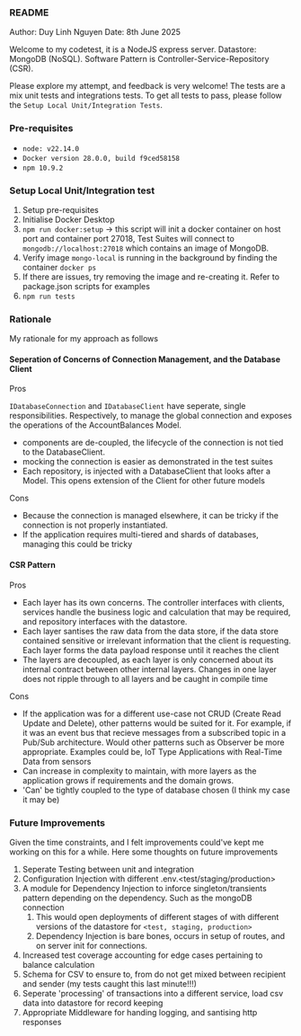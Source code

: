 ### README
Author: Duy Linh Nguyen
Date: 8th June 2025

Welcome to my codetest, it is a NodeJS express server. 
Datastore: MongoDB (NoSQL).
Software Pattern is Controller-Service-Repository (CSR).

Please explore my attempt, and feedback is very welcome! The tests are a mix unit tests and integrations tests. To get all tests to pass, please follow the `Setup Local Unit/Integration Tests`. 

### Pre-requisites

- `node: v22.14.0`
- `Docker version 28.0.0, build f9ced58158`
- `npm 10.9.2`

### Setup Local Unit/Integration test

1. Setup pre-requisites
2. Initialise Docker Desktop
3. `npm run docker:setup` -> this script will init a docker container on host port and container port 27018, Test Suites will connect to `mongodb://localhost:27018` which contains an image of MongoDB. 
4. Verify image `mongo-local` is running in the background by finding the container `docker ps`
5. If there are issues, try removing the image and re-creating it. Refer to package.json scripts for examples
6. `npm run tests`


### Rationale
My rationale for my approach as follows

#### Seperation of Concerns of Connection Management, and the Database Client

Pros

`IDatabaseConnection` and `IDatabaseClient` have seperate, single responsibilities. Respectively, to manage the global connection and exposes the operations of the AccountBalances Model. 
- components are de-coupled, the lifecycle of the connection is not tied to the DatabaseClient.
- mocking the connection is easier as demonstrated in the test suites
- Each repository, is injected with a DatabaseClient that looks after a Model. This opens extension of the Client for other future models

Cons

- Because the connection is managed elsewhere, it can be tricky if the connection is not properly instantiated.
- If the application requires multi-tiered and shards of databases, managing this could be tricky

#### CSR Pattern

Pros
- Each layer has its own concerns. The controller interfaces with clients, services handle the business logic and calculation that may be required, and repository interfaces with the datastore. 
- Each layer santises the raw data from the data store, if the data store contained sensitive or irrelevant information that the client is requesting. Each layer forms the data payload response until it reaches the client
- The layers are decoupled, as each layer is only concerned about its internal contract between other internal layers. Changes in one layer does not ripple through to all layers and be caught in compile time

Cons
- If the application was for a different use-case not CRUD (Create Read Update and Delete), other patterns would be suited for it. For example, if it was an event bus that recieve messages from a subscribed topic in a Pub/Sub architecture. Would other patterns such as Observer be more appropriate. Examples could be, IoT Type Applications with Real-Time Data from sensors
- Can increase in complexity to maintain, with more layers as the application grows if requirements and the domain grows.
- 'Can' be tightly coupled to the type of database chosen (I think my case it may be)



### Future Improvements
Given the time constraints, and I felt improvements could've kept me working on this for a while. Here some thoughts on future improvements

1. Seperate Testing between unit and integration
2. Configuration Injection with different .env.<test/staging/production>
3. A module for Dependency Injection to inforce singleton/transients pattern depending on the dependency. Such as the mongoDB connection
   1. This would open deployments of different stages of with different versions of the datastore for `<test, staging, production>`
   2. Dependency Injection is bare bones, occurs in setup of routes, and on server init for connections.
4. Increased test coverage accounting for edge cases pertaining to balance calculation
5. Schema for CSV to ensure to, from do not get mixed between recipient and sender (my tests caught this last minute!!!)
6. Seperate 'processing' of transactions into a different service, load csv data into datastore for record keeping
7. Appropriate Middleware for handing logging, and santising http responses
   